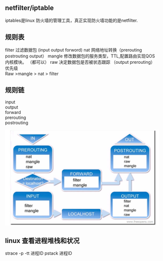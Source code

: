 ## netfilter/iptable

iptables是linux 防火墙的管理工具，真正实现防火墙功能的是netfilter.

## 规则表
filter    过滤数据包  (input output forword)
nat       网络地址转换（prerouting postrouting output）
mangle    修改数据包的服务类型，TTL,配置路由实现QOS内核模块。 （都可以）
raw       决定数据包是否被状态跟踪  （output prerouting）
优先级   
Raw >mangle  > nat  > filter

## 规则链

input  
output  
forward  
prerouting  
postrouting  

<div align="left">
<img src="images/linux_rule.jpg">
</div>

## linux 查看进程堆栈和状况

strace -p -tt 进程ID
pstack  进程ID  


